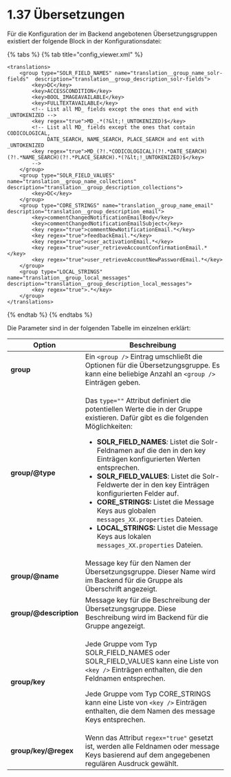 # 1.37 Übersetzungen

Für die Konfiguration der im Backend angebotenen Übersetzungsgruppen existiert der folgende Block in der Konfigurationsdatei:

{% tabs %}
{% tab title="config_viewer.xml" %}
```markup
<translations>
    <group type="SOLR_FIELD_NAMES" name="translation__group_name_solr-fields"  description="translation__group_description_solr-fields">
        <key>DC</key>
        <key>ACCESSCONDITION</key>
        <key>BOOL_IMAGEAVAILABLE</key>
        <key>FULLTEXTAVAILABLE</key>
        <!-- List all MD_ fields except the ones that end with _UNTOKENIZED -->
        <key regex="true">MD_.*(?&lt;!_UNTOKENIZED)$</key>
        <!-- List all MD_ fields except the ones that contain CODICOLOGICAL,
             DATE_SEARCH, NAME_SEARCH, PLACE_SEARCH and ent with _UNTOKENIZED
        <key regex="true">MD_(?!.*CODICOLOGICAL)(?!.*DATE_SEARCH)(?!.*NAME_SEARCH)(?!.*PLACE_SEARCH).*(?&lt;!_UNTOKENIZED)$</key>
        -->
    </group>
    <group type="SOLR_FIELD_VALUES" name="translation__group_name_collections"  description="translation__group_description_collections">
        <key>DC</key>
    </group>
    <group type="CORE_STRINGS" name="translation__group_name_email" description="translation__group_description_email">
        <key>commentChangedNotificationEmailBody</key>
        <key>commentChangedNotificationEmailSubject</key>
        <key regex="true">commentNewNotificationEmail.*</key>
        <key regex="true">feedbackEmail.*</key>
        <key regex="true">user_activationEmail.*</key>
        <key regex="true">user_retrieveAccountConfirmationEmail.*</key>
        <key regex="true">user_retrieveAccountNewPasswordEmail.*</key>
    </group>
    <group type="LOCAL_STRINGS" name="translation__group_local_messages" description="translation__group_description_local_messages">
        <key regex="true">.*</key>
    </group>
</translations>

```
{% endtab %}
{% endtabs %}

Die Parameter sind in der folgenden Tabelle im einzelnen erklärt:

| Option                 | Beschreibung                                                                                                                                                                                                                                                                                                                                                                                                                                                                                                                                                                                                                                                                               |
| ---------------------- | ------------------------------------------------------------------------------------------------------------------------------------------------------------------------------------------------------------------------------------------------------------------------------------------------------------------------------------------------------------------------------------------------------------------------------------------------------------------------------------------------------------------------------------------------------------------------------------------------------------------------------------------------------------------------------------------ |
| **group**              | Ein `<group />` Eintrag umschließt die Optionen für die Übersetzungsgruppe. Es kann eine beliebige Anzahl an `<group />` Einträgen geben.                                                                                                                                                                                                                                                                                                                                                                                                                                                                                                                                                  |
| **group/@type**        | <p>Das <code>type=""</code> Attribut definiert die potentiellen Werte die in der Gruppe existieren. Dafür gibt es die folgenden Möglichkeiten:</p><ul><li><strong>SOLR_FIELD_NAMES</strong><em>: </em> Listet die Solr-Feldnamen auf die den in den key Einträgen konfigurierten Werten entsprechen.</li><li><strong>SOLR_FIELD_VALUES</strong>: Listet die Solr-Feldwerte der in den key Einträgen konfigurierten Felder auf.</li><li><strong>CORE_STRINGS:</strong> Listet die Message Keys aus globalen <code>messages_XX.properties</code> Dateien.</li><li><strong>LOCAL_STRINGS:</strong> Listet die Message Keys aus lokalen <code>messages_XX.properties</code> Dateien.</li></ul> |
| **group/@name**        | Message key für den Namen der Übersetzungsgruppe. Dieser Name wird im Backend für die Gruppe als Überschrift angezeigt.                                                                                                                                                                                                                                                                                                                                                                                                                                                                                                                                                                    |
| **group/@description** | Message key für die Beschreibung der Übersetzungsgruppe. Diese Beschreibung wird im Backend für die Gruppe angezeigt.                                                                                                                                                                                                                                                                                                                                                                                                                                                                                                                                                                      |
| **group/key**          | <p>Jede Gruppe vom Typ SOLR_FIELD_NAMES oder SOLR_FIELD_VALUES kann eine Liste von <code>&#x3C;key /></code> Einträgen enthalten, die den Feldnamen entsprechen.</p><p>Jede Gruppe vom Typ CORE_STRINGS kann eine Liste von <code>&#x3C;key /></code> Einträgen enthalten, die dem Namen des message Keys entsprechen.</p>                                                                                                                                                                                                                                                                                                                                                                 |
| **group/key/@regex**   | Wenn das Attribut `regex="true"` gesetzt ist, werden alle Feldnamen oder message Keys basierend auf dem angegebenen regulären Ausdruck gewählt.                                                                                                                                                                                                                                                                                                                                                                                                                                                                                                                                            |

